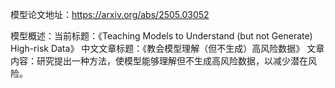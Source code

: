 模型论文地址：https://arxiv.org/abs/2505.03052

模型概述：当前标题：《Teaching Models to Understand (but not Generate) High-risk Data》
中文文章标题：《教会模型理解（但不生成）高风险数据》
文章内容：研究提出一种方法，使模型能够理解但不生成高风险数据，以减少潜在风险。
